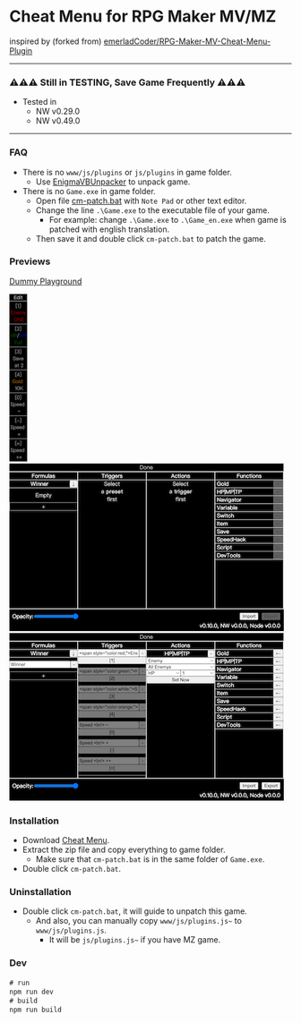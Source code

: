 # Cheat Menu for RPG Maker MV/MZ

inspired by (forked
from) [emerladCoder/RPG-Maker-MV-Cheat-Menu-Plugin](https://github.com/emerladCoder/RPG-Maker-MV-Cheat-Menu-Plugin)

---

### ⚠️⚠️⚠️ Still in TESTING, Save Game Frequently ⚠️⚠️⚠️

- Tested in
    - NW v0.29.0
    - NW v0.49.0

---

### FAQ

- There is no `www/js/plugins` or `js/plugins` in game folder.
    - Use [EnigmaVBUnpacker](https://f95zone.to/threads/rpg-maker-mv-unpacker.417/post-3577739) to unpack game.
- There is no `Game.exe` in game folder.
    - Open file [cm-patch.bat](cm-patch.bat) with `Note Pad` or other text editor.
    - Change the line `.\Game.exe` to the executable file of your game.
        - For example: change `.\Game.exe` to `.\Game_en.exe` when game is patched with english translation.
    - Then save it and double click `cm-patch.bat` to patch the game.

### Previews

[Dummy Playground](https://allape.github.io/RPG-Maker-MV-Cheat-Menu-Plugin/index.html)

![pic-main.png](samples/pic-main.png)
![pic-empty-settings.png](samples/pic-empty-settings.png)
![pic-settings.png](samples/pic-settings.png)

### Installation

- Download [Cheat Menu](https://github.com/allape/RPG-Maker-MV-Cheat-Menu-Plugin/releases).
- Extract the zip file and copy everything to game folder.
    - Make sure that `cm-patch.bat` is in the same folder of `Game.exe`.
- Double click `cm-patch.bat`.

### Uninstallation

- Double click `cm-patch.bat`, it will guide to unpatch this game.
    - And also, you can manually copy `www/js/plugins.js~` to `www/js/plugins.js`.
        - It will be `js/plugins.js~` if you have MZ game.

### Dev

```shell
# run
npm run dev
# build
npm run build
```

